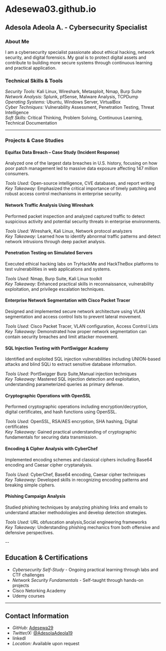 # Adesewa03.github.io

## Adesola Adeola A. - Cybersecurity Specialist

### About Me
I am a cybersecurity specialist passionate about ethical hacking, network security, and digital forensics. My goal is to protect digital assets and contribute to building more secure systems through continuous learning and practical application.

### Technical Skills & Tools

*Security Tools:* Kali Linux, Wireshark, Metasploit, Nmap, Burp Suite  
*Network Analysis:* Splunk, pfSense, Malware Analysis, TCPDump  
*Operating Systems:* Ubuntu, Windows Server, VirtualBox  
*Cyber Techniques:* Vulnerability Assessment, Penetration Testing, Threat Intelligence  
*Soft Skills:* Critical Thinking, Problem Solving, Continuous Learning, Technical Documentation

---

### Projects & Case Studies

#### Equifax Data Breach – Case Study (Incident Response)
Analyzed one of the largest data breaches in U.S. history, focusing on how poor patch management led to massive data exposure affecting 147 million consumers.

*Tools Used:* Open-source intelligence, CVE databases, and report writing  
*Key Takeaway:* Emphasized the critical importance of timely patching and robust access control mechanisms in enterprise security.

#### Network Traffic Analysis Using Wireshark
Performed packet inspection and analyzed captured traffic to detect suspicious activity and potential security threats in enterprise environments.

*Tools Used:* Wireshark, Kali Linux, Network protocol analyzers  
*Key Takeaway:* Learned how to identify abnormal traffic patterns and detect network intrusions through deep packet analysis.

#### Penetration Testing on Simulated Servers
Executed ethical hacking labs on TryHackMe and HackTheBox platforms to test vulnerabilities in web applications and systems.

*Tools Used:* Nmap, Burp Suite, Kali Linux toolkit  
*Key Takeaway:* Enhanced practical skills in reconnaissance, vulnerability exploitation, and privilege escalation techniques.

#### Enterprise Network Segmentation with Cisco Packet Tracer
Designed and implemented secure network architecture using VLAN segmentation and access control lists to prevent lateral movement.

*Tools Used:* Cisco Packet Tracer, VLAN configuration, Access Control Lists  
*Key Takeaway:* Demonstrated how proper network segmentation can contain security breaches and limit attacker movement.

#### SQL Injection Testing with PortSwigger Academy
Identified and exploited SQL injection vulnerabilities including UNION-based attacks and blind SQLi to extract sensitive database information.

*Tools Used:* PortSwigger Burp Suite,Manual injection techniques  
*Key Takeaway:* Mastered SQL injection detection and exploitation, understanding parameterized queries as primary defense.

#### Cryptographic Operations with OpenSSL
Performed cryptographic operations including encryption/decryption, digital certificates, and hash functions using OpenSSL.

*Tools Used:* OpenSSL, RSA/AES encryption, SHA hashing, Digital certificates  
*Key Takeaway:* Gained practical understanding of cryptographic fundamentals for securing data transmission.

#### Encoding & Cipher Analysis with CyberChef
Implemented encoding schemes and classical ciphers including Base64 encoding and Caesar cipher cryptanalysis.

*Tools Used:* CyberChef, Base64 encoding, Caesar cipher techniques  
*Key Takeaway:* Developed skills in recognizing encoding patterns and breaking simple ciphers.

#### Phishing Campaign Analysis
Studied phishing techniques by analyzing phishing links and emails to understand attacker methodologies and develop detection strategies.

*Tools Used:* URL obfuscation analysis,Social engineering frameworks  
*Key Takeaway:* Understanding phishing mechanics from both offensive and defensive perspectives.

--

## Education & Certifications
- *Cybersecurity Self-Study* - Ongoing practical learning through labs and CTF challenges
- *Network Security Fundamentals* - Self-taught through hands-on projects
- Cisco Netorking Academy
- Udemy courses

---

## Contact Information
- *GitHub:* [Adesewa29](https://github.com/Adesewa03)
- *Twitter/X:* [@AdesolaAdeola19](https://twitter.com/AdesolaAdeola19)
- linkedl
- *Location:* Available upon request


